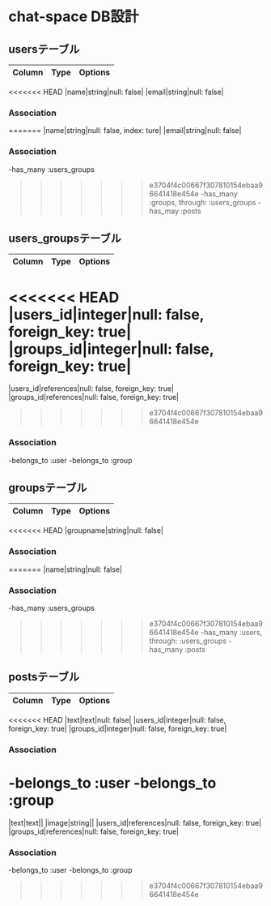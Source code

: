# chat-space DB設計
## usersテーブル
|Column|Type|Options|
|------|----|-------|
<<<<<<< HEAD
|name|string|null: false|
|email|string|null: false|
### Association
=======
|name|string|null: false, index: ture|
|email|string|null: false|
### Association
-has_many :users_groups
>>>>>>> e3704f4c00667f307810154ebaa96641418e454e
-has_many :groups, through:  :users_groups
-has_may :posts

## users_groupsテーブル
|Column|Type|Options|
|------|----|-------|
<<<<<<< HEAD
|users_id|integer|null: false, foreign_key: true|
|groups_id|integer|null: false, foreign_key: true|
=======
|users_id|references|null: false, foreign_key: true|
|groups_id|references|null: false, foreign_key: true|
>>>>>>> e3704f4c00667f307810154ebaa96641418e454e
### Association
-belongs_to :user
-belongs_to :group

## groupsテーブル
|Column|Type|Options|
|------|----|-------|
<<<<<<< HEAD
|groupname|string|null: false|
### Association
=======
|name|string|null: false|
### Association
-has_many :users_groups
>>>>>>> e3704f4c00667f307810154ebaa96641418e454e
-has_many :users, through: :users_groups
-has_many :posts

## postsテーブル
|Column|Type|Options|
|------|----|-------|
<<<<<<< HEAD
|text|text|null: false|
|users_id|integer|null: false, foreign_key: true|
|groups_id|integer|null: false, foreign_key: true|
### Association
-belongs_to :user
-belongs_to :group
=======
|text|text||
|image|string||
|users_id|references|null: false, foreign_key: true|
|groups_id|references|null: false, foreign_key: true|
### Association
-belongs_to :user
-belongs_to :group

>>>>>>> e3704f4c00667f307810154ebaa96641418e454e
